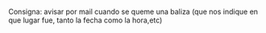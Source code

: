 Consigna: avisar por mail cuando se queme una baliza (que nos indique en que lugar fue, tanto la fecha como la hora,etc)
